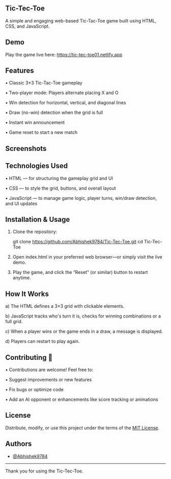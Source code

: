 ## Tic-Tec-Toe

A simple and engaging web-based Tic-Tac-Toe game built using HTML, CSS, and JavaScript.

## Demo

Play the game live here: https://tic-tec-toe01.netlify.app

## Features

  • Classic 3×3 Tic-Tac-Toe gameplay

  • Two-player mode: Players alternate placing X and O

  • Win detection for horizontal, vertical, and diagonal lines

  • Draw (no-win) detection when the grid is full

  • Instant win announcement

  • Game reset to start a new match
  

## Screenshots




## Technologies Used

  • HTML — for structuring the gameplay grid and UI

  • CSS — to style the grid, buttons, and overall layout

  • JavaScript — to manage game logic, player turns, win/draw detection, and UI updates

## Installation & Usage

1. Clone the repository:
   
   git clone https://github.com/Abhishek9784/Tic-Tec-Toe.git
   cd Tic-Tec-Toe

2. Open index.html in your preferred web browser—or simply visit the live demo.

3. Play the game, and click the “Reset” (or similar) button to restart anytime.

## How It Works

  a) The HTML defines a 3×3 grid with clickable elements.

  b) JavaScript tracks who's turn it is, checks for winning combinations or a full grid.

  c) When a player wins or the game ends in a draw, a message is displayed.

  d) Players can restart to play again.

## Contributing 🤝

  • Contributions are welcome! Feel free to:

  • Suggest improvements or new features

  • Fix bugs or optimize code

  • Add an AI opponent or enhancements like score tracking or animations

## License

  Distribute, modify, or use this project under the terms of the [MIT License](LICENSE).

## Authors

- [@Abhishek9784](https://www.github.com/Abhishek9784)

---

Thank you for using the Tic-Tec-Toe.
